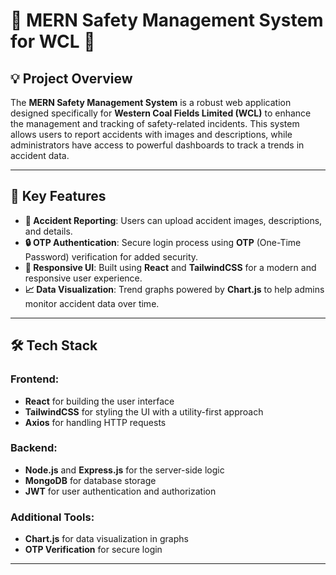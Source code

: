 
# 🚧 **MERN Safety Management System for WCL** 🚧

## 💡 **Project Overview**

The **MERN Safety Management System** is a robust web application designed specifically for **Western Coal Fields Limited (WCL)** to enhance the management and tracking of safety-related incidents. This system allows users to report accidents with images and descriptions, while administrators have access to powerful dashboards to track a trends in accident data.

---

## 🔑 **Key Features**

- **📸 Accident Reporting**: Users can upload accident images, descriptions, and details.
- **🔒 OTP Authentication**: Secure login process using **OTP** (One-Time Password) verification for added security.
- **📱 Responsive UI**: Built using **React** and **TailwindCSS** for a modern and responsive user experience.
- **📈 Data Visualization**: Trend graphs powered by **Chart.js** to help admins monitor accident data over time.

---

## 🛠️ **Tech Stack**

### **Frontend**:
- **React** for building the user interface
- **TailwindCSS** for styling the UI with a utility-first approach
- **Axios** for handling HTTP requests

### **Backend**:
- **Node.js** and **Express.js** for the server-side logic
- **MongoDB** for database storage
- **JWT** for user authentication and authorization

### **Additional Tools**:
- **Chart.js** for data visualization in graphs
- **OTP Verification** for secure login

---


